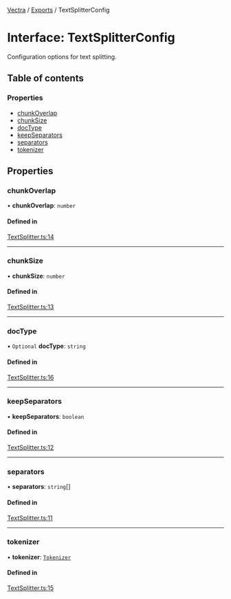 [Vectra](../README.md) / [Exports](../modules.md) / TextSplitterConfig

# Interface: TextSplitterConfig

Configuration options for text splitting.

## Table of contents

### Properties

- [chunkOverlap](TextSplitterConfig.md#chunkoverlap)
- [chunkSize](TextSplitterConfig.md#chunksize)
- [docType](TextSplitterConfig.md#doctype)
- [keepSeparators](TextSplitterConfig.md#keepseparators)
- [separators](TextSplitterConfig.md#separators)
- [tokenizer](TextSplitterConfig.md#tokenizer)

## Properties

### chunkOverlap

• **chunkOverlap**: `number`

#### Defined in

[TextSplitter.ts:14](https://github.com/bartonmalow/vectra/blob/418123d/src/TextSplitter.ts#L14)

___

### chunkSize

• **chunkSize**: `number`

#### Defined in

[TextSplitter.ts:13](https://github.com/bartonmalow/vectra/blob/418123d/src/TextSplitter.ts#L13)

___

### docType

• `Optional` **docType**: `string`

#### Defined in

[TextSplitter.ts:16](https://github.com/bartonmalow/vectra/blob/418123d/src/TextSplitter.ts#L16)

___

### keepSeparators

• **keepSeparators**: `boolean`

#### Defined in

[TextSplitter.ts:12](https://github.com/bartonmalow/vectra/blob/418123d/src/TextSplitter.ts#L12)

___

### separators

• **separators**: `string`[]

#### Defined in

[TextSplitter.ts:11](https://github.com/bartonmalow/vectra/blob/418123d/src/TextSplitter.ts#L11)

___

### tokenizer

• **tokenizer**: [`Tokenizer`](Tokenizer.md)

#### Defined in

[TextSplitter.ts:15](https://github.com/bartonmalow/vectra/blob/418123d/src/TextSplitter.ts#L15)
